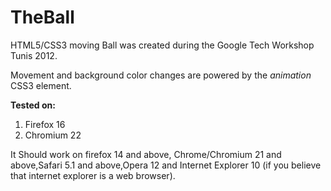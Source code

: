 TheBall
=======

HTML5/CSS3 moving Ball was created during the Google Tech Workshop Tunis 2012.

Movement and background color changes are powered by the *animation* CSS3 element.

**Tested on:** 

1. Firefox 16 
2. Chromium 22 

It Should work on firefox 14 and above, Chrome/Chromium 21 and above,Safari 5.1 and above,Opera 12 and Internet Explorer 10 (if you believe that internet explorer is a web browser).
